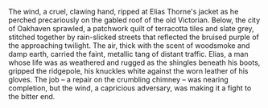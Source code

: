 The wind, a cruel, clawing hand, ripped at Elias Thorne's jacket as he perched precariously on the gabled roof of the old Victorian.  Below, the city of Oakhaven sprawled, a patchwork quilt of terracotta tiles and slate grey, stitched together by rain-slicked streets that reflected the bruised purple of the approaching twilight.  The air, thick with the scent of woodsmoke and damp earth, carried the faint, metallic tang of distant traffic.  Elias, a man whose life was as weathered and rugged as the shingles beneath his boots, gripped the ridgepole, his knuckles white against the worn leather of his gloves.  The job – a repair on the crumbling chimney – was nearing completion, but the wind, a capricious adversary, was making it a fight to the bitter end.

